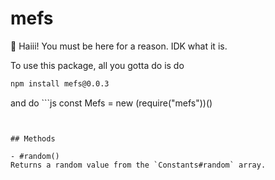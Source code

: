 # mefs

:wave: Haiii! You must be here for a reason. IDK what it is.

To use this package, all you gotta do is do

```bash
npm install mefs@0.0.3
```

and do ```js
const Mefs = new (require("mefs"))()
```


## Methods

- #random()
Returns a random value from the `Constants#random` array.

